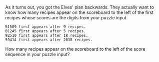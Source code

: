 As it turns out, you got the Elves' plan backwards. They actually want to know how many recipes appear on the scoreboard to the left of the first recipes whose scores are the digits from your puzzle input.

    51589 first appears after 9 recipes.
    01245 first appears after 5 recipes.
    92510 first appears after 18 recipes.
    59414 first appears after 2018 recipes.

How many recipes appear on the scoreboard to the left of the score sequence in your puzzle input?